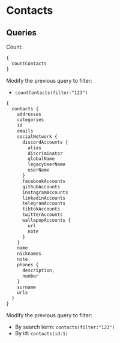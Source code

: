 # Contacts

## Queries

Count:

```graphql
{
  countContacts
}
```

Modify the previous query to filter:

- `countContacts(filter:"123")`

```graphql
{
  contacts {
    addresses
    categories
    id
    emails
    socialNetwork {
      discordAccounts {
        alias
        discriminator
        globalName
        legacyUserName
        userName
      }
      facebookAccounts
      githubAccounts
      instagramAccounts
      linkedinAccounts
      telegramAccounts
      tiktokAccounts
      twitterAccounts
      wallapopAccounts {
        url
        note
      }
    }
    name
    nicknames
    note
    phones {
      description,
      number
    }
    surname
    urls
  }
}
```

Modify the previous query to filter:

- By search term: `contacts(filter:"123")`
- By id: `contacts(id:1)`
